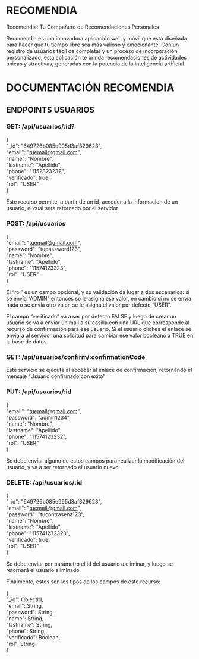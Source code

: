 # RECOMENDIA

Recomendia: Tu Compañero de Recomendaciones Personales

Recomendia es una innovadora aplicación web y móvil que está diseñada para hacer que tu tiempo libre sea más valioso y emocionante. Con un registro de usuarios fácil de completar y un proceso de incorporación personalizado, esta aplicación te brinda recomendaciones de actividades únicas y atractivas, generadas con la potencia de la inteligencia artificial.



# DOCUMENTACIÓN RECOMENDIA

## ENDPOINTS USUARIOS

### GET: /api/usuarios/:id?
{
        <br />
        "_id": "649726b085e995d3af329623",
        <br />
        "email": "tuemail@gmail.com",
        <br />
        "name": "Nombre",
        <br />
        "lastname": "Apellido",
        <br />
        "phone": "1152323232",
        <br />
        "verificado": true,
        <br />
        "rol": "USER"
        <br />
    }	

Este recurso permite, a partir de un id, acceder a la informacion de un usuario, el cual sera retornado por el servidor 


### POST: /api/usuarios
{
        <br />
        "email": "tuemail@gmail.com",
        <br />
        "password": "tupassword123",
        <br />
        "name": "Nombre",
        <br />
        "lastname": "Apellido",
        <br />
        "phone": "11574123323",
        <br />
        "rol": "USER"
        <br />
 }

El “rol” es un campo opcional, y su validación da lugar a dos escenarios: si se envía “ADMIN” entonces se le asigna ese valor, en cambio si no se envía nada o se envía otro valor, se le asigna el valor por defecto “USER”.

El campo “verificado” va a ser por defecto FALSE y luego de crear un usuario se va a enviar un mail a su casilla con una URL que corresponde al recurso de confirmación para ese usuario. Si el usuario clickea el enlace se enviará al servidor una solicitud para cambiar ese valor booleano a TRUE en la base de datos.


### GET: /api/usuarios/confirm/:confirmationCode

Este servicio se ejecuta al acceder al enlace de confirmación, retornando el mensaje
“Usuario confirmado con éxito”


### PUT: /api/usuarios/:id
{
        <br />
        "email": "tuemail@gmail.com",
        <br />
        "password": "admin1234",
        <br />
        "name": "Nombre",
        <br />
        "lastname": "Apellido",
        <br />
        "phone": "11574123232",
        <br />
        "rol": "USER"
        <br />
  }


Se debe enviar alguno de estos campos para realizar la modificación del usuario, y va a ser retornado el usuario nuevo.


### DELETE: /api/usuarios/:id
{
        <br />
        "_id": "649726b085e995d3af329623",
        <br />
        "email": "tuemail@gmail.com",
        <br />
        "password": "tucontrasena123",
        <br />
        "name": "Nombre",
        <br />
        "lastname": "Apellido",
        <br />
        "phone": "115741232323",
        <br />
        "verificado": true,
        <br />
        "rol": "USER"
        <br />
    }

Se debe enviar por parámetro el id del usuario a eliminar, y luego se retornará el usuario eliminado.

Finalmente, estos son los tipos de los campos de este recurso:

{
        <br />
        "_id": ObjectId,
        <br />
        "email": String,
        <br />
        "password": String,
        <br />
        "name": String,
        <br />
        "lastname": String,
        <br />
        "phone": String,
        <br />
        "verificado": Boolean,
        <br />
        "rol": String
        <br />
 }
